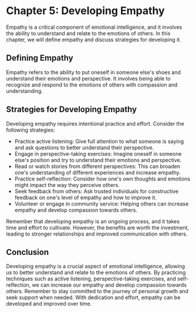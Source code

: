 Chapter 5: Developing Empathy
=============================

Empathy is a critical component of emotional intelligence, and it involves the ability to understand and relate to the emotions of others. In this chapter, we will define empathy and discuss strategies for developing it.

Defining Empathy
----------------

Empathy refers to the ability to put oneself in someone else's shoes and understand their emotions and perspective. It involves being able to recognize and respond to the emotions of others with compassion and understanding.

Strategies for Developing Empathy
---------------------------------

Developing empathy requires intentional practice and effort. Consider the following strategies:

* Practice active listening: Give full attention to what someone is saying and ask questions to better understand their perspective.
* Engage in perspective-taking exercises: Imagine oneself in someone else's position and try to understand their emotions and perspective.
* Read or watch stories from different perspectives: This can broaden one's understanding of different experiences and increase empathy.
* Practice self-reflection: Consider how one's own thoughts and emotions might impact the way they perceive others.
* Seek feedback from others: Ask trusted individuals for constructive feedback on one's level of empathy and how to improve it.
* Volunteer or engage in community service: Helping others can increase empathy and develop compassion towards others.

Remember that developing empathy is an ongoing process, and it takes time and effort to cultivate. However, the benefits are worth the investment, leading to stronger relationships and improved communication with others.

Conclusion
----------

Developing empathy is a crucial aspect of emotional intelligence, allowing us to better understand and relate to the emotions of others. By practicing techniques such as active listening, perspective-taking exercises, and self-reflection, we can increase our empathy and develop compassion towards others. Remember to stay committed to the journey of personal growth and seek support when needed. With dedication and effort, empathy can be developed and improved over time.
